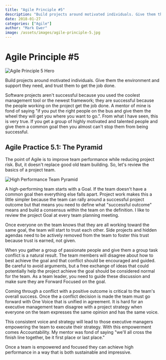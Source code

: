 ```yaml
---
title: "Agile Principle #5"
description: "Build projects around motivated individuals. Give them the environment and support they need, and trust them to get the job done."
date: 2018-01-27
categories: ["Agile"]
author: "Mark Ewer"
image: /assets/images/agile-principle-5.jpg
---
```


<Breadcrumbs />

# Agile Principle #5

![Agile Principle 5 Hero](/assets/images/agile-principle-5.jpg)

Build projects around motivated individuals. Give them the environment and support they need, and trust them to get the job done.

Software projects aren't successful because you used the coolest management tool or the newest framework; they are successful because the people working on the project get the job done. A mentor of mine is fond of saying "if you put the right people on the bus and give them the wheel they will get you where you want to go.". From what I have seen, this is very true. If you get a group of highly motivated and talented people and give them a common goal then you almost can't stop them from being successful.

## Agile Practice 5.1: The Pyramid

The point of Agile is to improve team performance while reducing project risk. But, it doesn't replace good old team building. So, let's review the basics of a project team.

![High Performance Team Pyramid](/assets/images/HighPerformancePyramid.png)

A high-performing team starts with a Goal. If the team doesn't have a common goal then everything else falls apart. Project work makes this a little simpler because the team can rally around a successful project outcome but that means you need to define what "successful outcome" means and build a consensus within the team on the definition. I like to review the project Goal at every team planning meeting.

Once everyone on the team knows that they are all working toward the same goal, the team will start to trust each other. Side projects and hidden agendas need to be actively removed from the team to foster this trust because trust is earned, not given.

When you gather a group of passionate people and give them a group task conflict is a natural result. The team members will disagree about how to best achieve the goal and that conflict should be encouraged and guided. Be careful to avoid arguments, but a free exchange of ideas that could potentially help the project achieve the goal should be considered normal for the team. As a team leader, you need to guide these discussion and make sure they are Forward Focused on the goal.

Coming through a conflict with a positive outcome is critical to the team's overall success. Once the a conflict decision is made the team must go forward with One Voice that is unified in agreement. It is hard for an executive management team disagree with a project strategy when everyone on the team expresses the same opinion and has the same voice.

This consistent voice and strategy will lead to those executive managers empowering the team to execute their strategy. With this empowerment comes Accountability. My mentor was fond of saying "we'll all cross the finish line together, be it first place or last place."

Once a team is empowered and focused they can achieve high performance in a way that is both sustainable and impressive.

<SharePost />
